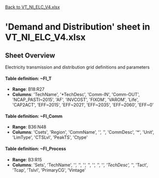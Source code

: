 [Back to VT_NI_ELC_V4.xlsx](README.md)

# 'Demand and Distribution' sheet in VT_NI_ELC_V4.xlsx

## Sheet Overview

Electricity transmission and distribution grid definitions and parameters

#### Table definition: ~FI_T
- **Range**: B18:R27
- **Columns**: 'TechName', '*TechDesc', 'Comm-IN', 'Comm-OUT', 'NCAP_PASTI\~2015', 'AF', 'INVCOST', 'FIXOM', 'VAROM', 'Life', 'CAP2ACT', 'EFF\~2015', 'EFF\~2021', 'EFF\~2035', 'EFF\~2060', 'EFF\~0'

#### Table definition: ~FI_Comm
- **Range**: B36:N48
- **Columns**: 'Csets', 'Region', 'CommName', '*', '*', 'CommDesc', '*', 'Unit', 'LimType', 'CTSLvl', 'PeakTS', 'Ctype'

#### Table definition: ~FI_Process
- **Range**: B3:R15
- **Columns**: 'Sets', 'TechName', '*', '*', '*', '*', '*', '*', '*', 'TechDesc', '*', 'Tact', 'Tcap', 'Tslvl', 'PrimaryCG', 'Vintage'

